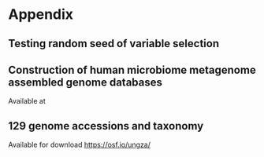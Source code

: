 # Appendix

## Testing random seed of variable selection

## Construction of human microbiome metagenome assembled genome databases

Available at 
## 129 genome accessions and taxonomy

Available for download https://osf.io/ungza/
